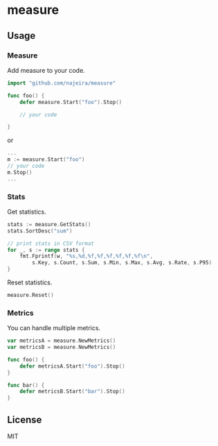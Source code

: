 # measure

## Usage

### Measure

Add measure to your code.

```go
import "github.com/najeira/measure"

func foo() {
    defer measure.Start("foo").Stop()

    // your code

}
```

or

```go
...
m := measure.Start("foo")
// your code
m.Stop()
...
```

### Stats

Get statistics.

```go
stats := measure.GetStats()
stats.SortDesc("sum")

// print stats in CSV format
for _, s := range stats {
	fmt.Fprintf(w, "%s,%d,%f,%f,%f,%f,%f,%f\n",
		s.Key, s.Count, s.Sum, s.Min, s.Max, s.Avg, s.Rate, s.P95)
}
```

Reset statistics.

```go
measure.Reset()
```

### Metrics

You can handle multiple metrics.

```go
var metricsA = measure.NewMetrics()
var metricsB = measure.NewMetrics()

func foo() {
    defer metricsA.Start("foo").Stop()
}

func bar() {
    defer metricsB.Start("bar").Stop()
}
```

## License

MIT
